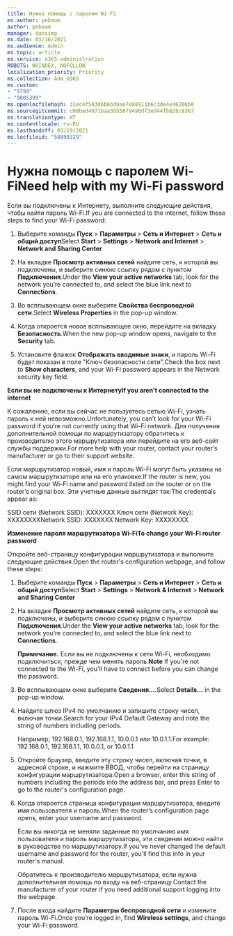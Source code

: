 ```yaml
---
title: Нужна помощь с паролем Wi-Fi
ms.author: pebaum
author: pebaum
manager: dansimp
ms.date: 03/16/2021
ms.audience: Admin
ms.topic: article
ms.service: o365-administration
ROBOTS: NOINDEX, NOFOLLOW
localization_priority: Priority
ms.collection: Adm_O365
ms.custom:
- "9799"
- "9005399"
ms.openlocfilehash: 31ec4f543d6b6bd0ae7e88911b6c3de4e46206b0
ms.sourcegitcommit: c08bed4071baa3bb5879496df3ed44fb828c8367
ms.translationtype: HT
ms.contentlocale: ru-RU
ms.lasthandoff: 03/19/2021
ms.locfileid: "50898329"
---
```

# <a name="need-help-with-my-wi-fi-password"></a><span data-ttu-id="2bd4f-102">Нужна помощь с паролем Wi-Fi</span><span class="sxs-lookup"><span data-stu-id="2bd4f-102">Need help with my Wi-Fi password</span></span>

<span data-ttu-id="2bd4f-103">Если вы подключены к Интернету, выполните следующие действия, чтобы найти пароль Wi-Fi.</span><span class="sxs-lookup"><span data-stu-id="2bd4f-103">If you are connected to the internet, follow these steps to find your Wi-Fi password:</span></span>

1. <span data-ttu-id="2bd4f-104">Выберите команды **Пуск** > **Параметры** > **Сеть и Интернет** > **Сеть и общий доступ**</span><span class="sxs-lookup"><span data-stu-id="2bd4f-104">Select **Start** > **Settings** > **Network and Internet** > **Network and Sharing Center**</span></span>

1. <span data-ttu-id="2bd4f-105">На вкладке **Просмотр активных сетей** найдите сеть, к которой вы подключены, и выберите синюю ссылку рядом с пунктом **Подключения**.</span><span class="sxs-lookup"><span data-stu-id="2bd4f-105">Under the **View your active networks** tab, look for the network you’re connected to, and select the blue link next to **Connections**.</span></span>

1. <span data-ttu-id="2bd4f-106">Во всплывающем окне выберите **Свойства беспроводной сети**.</span><span class="sxs-lookup"><span data-stu-id="2bd4f-106">Select **Wireless Properties** in the pop-up window.</span></span>

1. <span data-ttu-id="2bd4f-107">Когда откроется новое всплывающее окно, перейдите на вкладку **Безопасность**.</span><span class="sxs-lookup"><span data-stu-id="2bd4f-107">When the new pop-up window opens, navigate to the **Security** tab.</span></span>

1. <span data-ttu-id="2bd4f-108">Установите флажок **Отображать вводимые знаки**, и пароль Wi-Fi будет показан в поле "Ключ безопасности сети".</span><span class="sxs-lookup"><span data-stu-id="2bd4f-108">Check the box next to **Show characters**, and your Wi-Fi password appears in the Network security key field.</span></span>

<span data-ttu-id="2bd4f-109">**Если вы не подключены к Интернету**</span><span class="sxs-lookup"><span data-stu-id="2bd4f-109">**If you aren't connected to the internet**</span></span>

<span data-ttu-id="2bd4f-110">К сожалению, если вы сейчас не пользуетесь сетью Wi-Fi, узнать пароль к ней невозможно.</span><span class="sxs-lookup"><span data-stu-id="2bd4f-110">Unfortunately, you can’t look for your Wi-Fi password if you’re not currently using that Wi-Fi network.</span></span> <span data-ttu-id="2bd4f-111">Для получения дополнительной помощи по маршрутизатору обратитесь к производителю этого маршрутизатора или перейдите на его веб-сайт службы поддержки.</span><span class="sxs-lookup"><span data-stu-id="2bd4f-111">For more help with your router, contact your router’s manufacturer or go to their support website.</span></span>

<span data-ttu-id="2bd4f-112">Если маршрутизатор новый, имя и пароль Wi-Fi могут быть указаны на самом маршрутизаторе или на его упаковке.</span><span class="sxs-lookup"><span data-stu-id="2bd4f-112">If the router is new, you might find your Wi-Fi name and password listed on the router or on the router’s original box.</span></span> <span data-ttu-id="2bd4f-113">Эти учетные данные выглядят так:</span><span class="sxs-lookup"><span data-stu-id="2bd4f-113">The credentials appear as:</span></span>

<span data-ttu-id="2bd4f-114">SSID сети (Network SSID): XXXXXXX Ключ сети (Network Key): XXXXXXXX</span><span class="sxs-lookup"><span data-stu-id="2bd4f-114">Network SSID: XXXXXXX Network Key: XXXXXXXX</span></span>

<span data-ttu-id="2bd4f-115">**Изменение пароля маршрутизатора Wi-Fi**</span><span class="sxs-lookup"><span data-stu-id="2bd4f-115">**To change your Wi-Fi router password**</span></span>

<span data-ttu-id="2bd4f-116">Откройте веб-страницу конфигурации маршрутизатора и выполните следующие действия.</span><span class="sxs-lookup"><span data-stu-id="2bd4f-116">Open the router's configuration webpage, and follow these steps:</span></span>

1. <span data-ttu-id="2bd4f-117">Выберите команды **Пуск** > **Параметры** > **Сеть и Интернет** > **Сеть и общий доступ**</span><span class="sxs-lookup"><span data-stu-id="2bd4f-117">Select **Start** > **Settings** > **Network & Internet** > **Network and Sharing Center**</span></span>

1. <span data-ttu-id="2bd4f-118">На вкладке **Просмотр активных сетей** найдите сеть, к которой вы подключены, и выберите синюю ссылку рядом с пунктом **Подключения**.</span><span class="sxs-lookup"><span data-stu-id="2bd4f-118">Under the **View your active networks** tab, look for the network you’re connected to, and select the blue link next to **Connections**.</span></span>

    <span data-ttu-id="2bd4f-119">**Примечание.** Если вы не подключены к сети Wi-Fi, необходимо подключиться, прежде чем менять пароль.</span><span class="sxs-lookup"><span data-stu-id="2bd4f-119">**Note** If you're not connected to the Wi-Fi, you'll have to connect before you can change the password.</span></span>

1. <span data-ttu-id="2bd4f-120">Во всплывающем окне выберите **Сведения…**.</span><span class="sxs-lookup"><span data-stu-id="2bd4f-120">Select **Details...** in the pop-up window.</span></span>

1. <span data-ttu-id="2bd4f-121">Найдите шлюз IPv4 по умолчанию и запишите строку чисел, включая точки.</span><span class="sxs-lookup"><span data-stu-id="2bd4f-121">Search for your IPv4 Default Gateway and note the string of numbers including periods.</span></span>

    <span data-ttu-id="2bd4f-122">Например, 192.168.0.1, 192.168.1.1, 10.0.0.1 или 10.0.1.1.</span><span class="sxs-lookup"><span data-stu-id="2bd4f-122">For example: 192.168.0.1, 192.168.1.1, 10.0.0.1, or 10.0.1.1</span></span>

1. <span data-ttu-id="2bd4f-123">Откройте браузер, введите эту строку чисел, включая точки, в адресной строке, и нажмите ВВОД, чтобы перейти на страницу конфигурации маршрутизатора.</span><span class="sxs-lookup"><span data-stu-id="2bd4f-123">Open a browser, enter this string of numbers including the periods into the address bar, and press Enter to go to the router's configuration page.</span></span>

1. <span data-ttu-id="2bd4f-124">Когда откроется страница конфигурации маршрутизатора, введите имя пользователя и пароль.</span><span class="sxs-lookup"><span data-stu-id="2bd4f-124">When the router’s configuration page opens, enter your username and password.</span></span>

    <span data-ttu-id="2bd4f-125">Если вы никогда не меняли заданные по умолчанию имя пользователя и пароль маршрутизатора, эти сведения можно найти в руководстве по маршрутизатору.</span><span class="sxs-lookup"><span data-stu-id="2bd4f-125">If you've never changed the default username and password for the router, you'll find this info in your router's manual.</span></span>

    <span data-ttu-id="2bd4f-126">Обратитесь к производителю маршрутизатора, если нужна дополнительная помощь по входу на веб-страницу.</span><span class="sxs-lookup"><span data-stu-id="2bd4f-126">Contact the manufacturer of your router if you need additional support logging into the webpage.</span></span>

1. <span data-ttu-id="2bd4f-127">После входа найдите **Параметры беспроводной сети** и измените пароль Wi-Fi.</span><span class="sxs-lookup"><span data-stu-id="2bd4f-127">Once you’re logged in, find **Wireless settings**, and change your Wi-Fi password.</span></span>